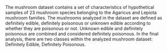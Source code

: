 The mushroom dataset contains a set of characteristics of hypothetical samples of 23 mushroom species belonging to the Agaricus and Lepiota mushroom families. The mushrooms analyzed in the dataset are defined as definitely edible, definitely poisonous or unknown edible according to whether they are poisonous or not. Unknown edible and definitely poisonous are combined and considered definitely poisonous. In the final analysis, there are two classes within the analyzed mushroom dataset: Definitely Edible, Definitely Poisonous.

